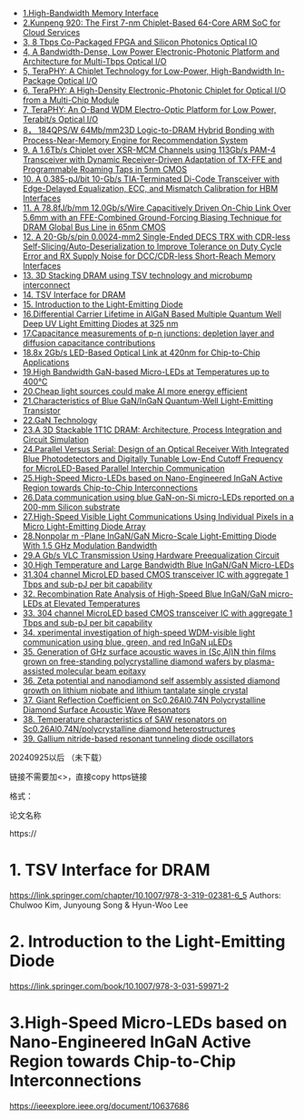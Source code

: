 - [1.High-Bandwidth Memory Interface](#1high-bandwidth-memory-interface)
- [2.Kunpeng 920: The First 7-nm Chiplet-Based 64-Core ARM SoC for Cloud Services](#2kunpeng-920-the-first-7-nm-chiplet-based-64-core-arm-soc-for-cloud-services)
- [3, 8 Tbps Co-Packaged FPGA and Silicon Photonics Optical IO](#3-8-tbps-co-packaged-fpga-and-silicon-photonics-optical-io)
- [4, A Bandwidth-Dense, Low Power Electronic-Photonic Platform and Architecture for Multi-Tbps Optical I/O](#4-a-bandwidth-dense-low-power-electronic-photonic-platform-and-architecture-for-multi-tbps-optical-io)
- [5, TeraPHY: A Chiplet Technology for Low-Power, High-Bandwidth In-Package Optical I/O](#5-teraphy-a-chiplet-technology-for-low-power-high-bandwidth-in-package-optical-io)
- [6, TeraPHY: A High-Density Electronic-Photonic Chiplet for Optical I/O from a Multi-Chip Module](#6-teraphy-a-high-density-electronic-photonic-chiplet-for-optical-io-from-a-multi-chip-module)
- [7, TeraPHY: An O-Band WDM Electro-Optic Platform for Low Power, Terabit/s Optical I/O](#7-teraphy-an-o-band-wdm-electro-optic-platform-for-low-power-terabits-optical-io)
- [8， 184QPS/W 64Mb/mm23D Logic-to-DRAM Hybrid Bonding with Process-Near-Memory Engine for Recommendation System](#8-184qpsw-64mbmm23d-logic-to-dram-hybrid-bonding-with-process-near-memory-engine-for-recommendation-system)
- [9. A 1.6Tb/s Chiplet over XSR-MCM Channels using 113Gb/s PAM-4 Transceiver with Dynamic Receiver-Driven Adaptation of TX-FFE and Programmable Roaming Taps in 5nm CMOS](#9-a-16tbs-chiplet-over-xsr-mcm-channels-using-113gbs-pam-4-transceiver-with-dynamic-receiver-driven-adaptation-of-tx-ffe-and-programmable-roaming-taps-in-5nm-cmos)
- [10. A 0.385-pJ/bit 10-Gb/s TIA-Terminated Di-Code Transceiver with Edge-Delayed Equalization, ECC, and Mismatch Calibration for HBM Interfaces](#10-a-0385-pjbit-10-gbs-tia-terminated-di-code-transceiver-with-edge-delayed-equalization-ecc-and-mismatch-calibration-for-hbm-interfaces)
- [11. A 78.8fJ/b/mm 12.0Gb/s/Wire Capacitively Driven On-Chip Link Over 5.6mm with an FFE-Combined Ground-Forcing Biasing Technique for DRAM Global Bus Line in 65nm CMOS](#11-a-788fjbmm-120gbswire-capacitively-driven-on-chip-link-over-56mm-with-an-ffe-combined-ground-forcing-biasing-technique-for-dram-global-bus-line-in-65nm-cmos)
- [12. A 20-Gb/s/pin 0.0024-mm2 Single-Ended DECS TRX with CDR-less Self-Slicing/Auto-Deserialization to Improve Tolerance on Duty Cycle Error and RX Supply Noise for DCC/CDR-less Short-Reach Memory Interfaces](#12-a-20-gbspin-00024-mm2-single-ended-decs-trx-with-cdr-less-self-slicingauto-deserialization-to-improve-tolerance-on-duty-cycle-error-and-rx-supply-noise-for-dcccdr-less-short-reach-memory-interfaces)
- [13. 3D Stacking DRAM using TSV technology and microbump interconnect](#13-3d-stacking-dram-using-tsv-technology-and-microbump-interconnect)
- [14. TSV Interface for DRAM](#14-tsv-interface-for-dram)
- [15. Introduction to the Light-Emitting Diode](#15-introduction-to-the-light-emitting-diode)
- [16.Differential Carrier Lifetime in AlGaN Based Multiple Quantum Well Deep UV Light Emitting Diodes at 325 nm](#16differential-carrier-lifetime-in-algan-based-multiple-quantum-well-deep-uv-light-emitting-diodes-at-325-nm)
- [17.Capacitance measurements of p-n junctions: depletion layer and diffusion capacitance contributions](#17capacitance-measurements-of-p-n-junctions-depletion-layer-and-diffusion-capacitance-contributions)
- [18.8x 2Gb/s LED-Based Optical Link at 420nm for Chip-to-Chip Applications](#188x-2gbs-led-based-optical-link-at-420nm-for-chip-to-chip-applications)
- [19.High Bandwidth GaN-based Micro-LEDs at Temperatures up to 400°C](#19high-bandwidth-gan-based-micro-leds-at-temperatures-up-to-400c)
- [20.Cheap light sources could make AI more energy efficient](#20cheap-light-sources-could-make-ai-more-energy-efficient)
- [21.Characteristics of Blue GaN/InGaN Quantum-Well Light-Emitting Transistor](#21characteristics-of-blue-ganingan-quantum-well-light-emitting-transistor)
- [22.GaN Technology](#22gan-technology)
- [23.A 3D Stackable 1T1C DRAM: Architecture, Process Integration and Circuit Simulation](#23a-3d-stackable-1t1c-dram-architecture-process-integration-and-circuit-simulation)
- [24.Parallel Versus Serial: Design of an Optical Receiver With Integrated Blue Photodetectors and Digitally Tunable Low-End Cutoff Frequency for MicroLED-Based Parallel Interchip Communication](#24parallel-versus-serial-design-of-an-optical-receiver-with-integrated-blue-photodetectors-and-digitally-tunable-low-end-cutoff-frequency-for-microled-based-parallel-interchip-communication)
- [25.High-Speed Micro-LEDs based on Nano-Engineered InGaN Active Region towards Chip-to-Chip Interconnections](#25high-speed-micro-leds-based-on-nano-engineered-ingan-active-region-towards-chip-to-chip-interconnections)
- [26.Data communication using blue GaN-on-Si micro-LEDs reported on a 200-mm Silicon substrate](#26data-communication-using-blue-gan-on-si-micro-leds-reported-on-a-200-mm-silicon-substrate)
- [27.High-Speed Visible Light Communications Using Individual Pixels in a Micro Light-Emitting Diode Array](#27high-speed-visible-light-communications-using-individual-pixels-in-a-micro-light-emitting-diode-array)
- [28.Nonpolar m -Plane InGaN/GaN Micro-Scale Light-Emitting Diode With 1.5 GHz Modulation Bandwidth](#28nonpolar-m--plane-ingangan-micro-scale-light-emitting-diode-with-15-ghz-modulation-bandwidth)
- [29.A Gb/s VLC Transmission Using Hardware Preequalization Circuit](#29a-gbs-vlc-transmission-using-hardware-preequalization-circuit)
- [30.High Temperature and Large Bandwidth Blue InGaN/GaN Micro-LEDs](#30high-temperature-and-large-bandwidth-blue-ingangan-micro-leds)
- [31.304 channel MicroLED based CMOS transceiver IC with aggregate 1 Tbps and sub-pJ per bit capability](#31304-channel-microled-based-cmos-transceiver-ic-with-aggregate-1-tbps-and-sub-pj-per-bit-capability)
- [32. Recombination Rate Analysis of High-Speed Blue InGaN/GaN micro-LEDs at Elevated Temperatures](#32-recombination-rate-analysis-of-high-speed-blue-ingangan-micro-leds-at-elevated-temperatures)
- [33. 304 channel MicroLED based CMOS transceiver IC with aggregate 1 Tbps and sub-pJ per bit capability](#33-304-channel-microled-based-cmos-transceiver-ic-with-aggregate-1-tbps-and-sub-pj-per-bit-capability)
- [34. xperimental investigation of high-speed WDM-visible light communication using blue, green, and red InGaN µLEDs](#34-xperimental-investigation-of-high-speed-wdm-visible-light-communication-using-blue-green-and-red-ingan-µleds)
- [35. Generation of GHz surface acoustic waves in (Sc,Al)N thin films grown on free-standing polycrystalline diamond wafers by plasma-assisted molecular beam epitaxy](#35-generation-of-ghz-surface-acoustic-waves-in-scaln-thin-films-grown-on-free-standing-polycrystalline-diamond-wafers-by-plasma-assisted-molecular-beam-epitaxy)
- [36. Zeta potential and nanodiamond self assembly assisted diamond growth on lithium niobate and lithium tantalate single crystal](#36-zeta-potential-and-nanodiamond-self-assembly-assisted-diamond-growth-on-lithium-niobate-and-lithium-tantalate-single-crystal)
- [37. Giant Reflection Coefficient on Sc0.26Al0.74N Polycrystalline Diamond Surface Acoustic Wave Resonators](#37-giant-reflection-coefficient-on-sc026al074n-polycrystalline-diamond-surface-acoustic-wave-resonators)
- [38. Temperature characteristics of SAW resonators on Sc0.26Al0.74N/polycrystalline diamond heterostructures](#38-temperature-characteristics-of-saw-resonators-on-sc026al074npolycrystalline-diamond-heterostructures)
- [39. Gallium nitride-based resonant tunneling diode oscillators](#39-gallium-nitride-based-resonant-tunneling-diode-oscillators)


20240925以后 （未下载）

链接不需要加<>，直接copy https链接

格式：

论文名称

https://

# 1. TSV Interface for DRAM
https://link.springer.com/chapter/10.1007/978-3-319-02381-6_5
Authors: Chulwoo Kim, Junyoung Song & Hyun-Woo Lee 

# 2. Introduction to the Light-Emitting Diode
https://link.springer.com/book/10.1007/978-3-031-59971-2

# 3.High-Speed Micro-LEDs based on Nano-Engineered InGaN Active Region towards Chip-to-Chip Interconnections
https://ieeexplore.ieee.org/document/10637686

